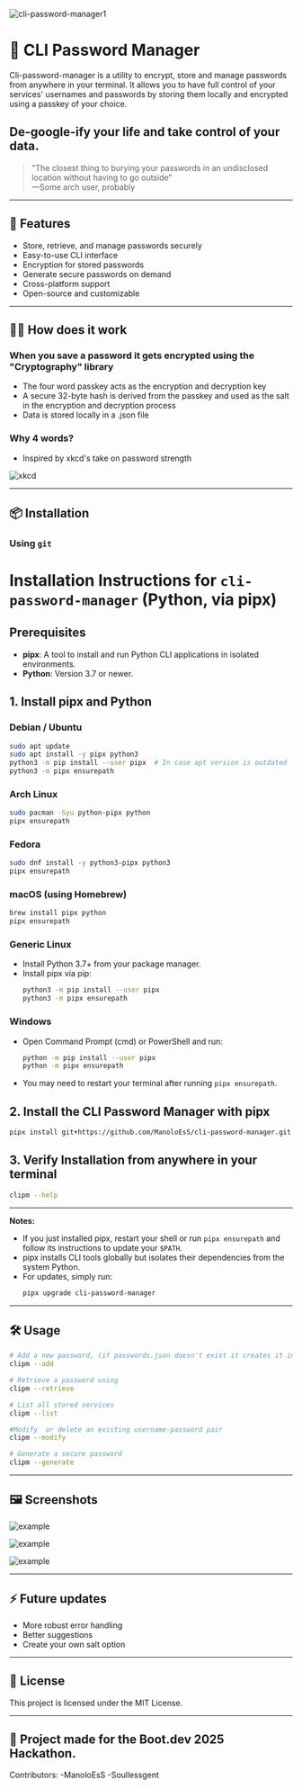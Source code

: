 
![cli-password-manager1](images/2025-07-27-010250_hyprshot.png)
# 🔐 CLI Password Manager

Cli-password-manager is a utility to encrypt, store and manage passwords from anywhere in your terminal. It allows you to have full control of your
services' usernames and passwords by storing them locally and encrypted using a passkey of your choice.

## De-google-ify your life and take control of your data.

> "The closest thing to burying your passwords in an undisclosed location without having to go outside"  
> —Some arch user, probably

---

## 🚀 Features

- Store, retrieve, and manage passwords securely
- Easy-to-use CLI interface
- Encryption for stored passwords
- Generate secure passwords on demand
- Cross-platform support
- Open-source and customizable

---

## 🧑‍💻 How does it work

 ### When you save a password it gets encrypted using the "Cryptography" library

- The four word passkey acts as the encryption and decryption key
- A secure 32-byte hash is derived from the passkey and used as the salt in the encryption and decryption process
- Data is stored locally in a .json file

### Why 4 words?

- Inspired by xkcd's take on password strength

![xkcd](images/password_strength.png)

---
## 📦 Installation

### Using `git`

# Installation Instructions for `cli-password-manager` (Python, via pipx)

## Prerequisites

- **pipx**: A tool to install and run Python CLI applications in isolated environments.
- **Python**: Version 3.7 or newer.

## 1. Install pipx and Python

### Debian / Ubuntu
```sh
sudo apt update
sudo apt install -y pipx python3
python3 -m pip install --user pipx  # In case apt version is outdated
python3 -m pipx ensurepath
```

### Arch Linux
```sh
sudo pacman -Syu python-pipx python
pipx ensurepath
```

### Fedora
```sh
sudo dnf install -y python3-pipx python3
pipx ensurepath
```

### macOS (using Homebrew)
```sh
brew install pipx python
pipx ensurepath
```

### Generic Linux
- Install Python 3.7+ from your package manager.
- Install pipx via pip:
  ```sh
  python3 -m pip install --user pipx
  python3 -m pipx ensurepath
  ```

### Windows
- Open Command Prompt (cmd) or PowerShell and run:
  ```sh
  python -m pip install --user pipx
  python -m pipx ensurepath
  ```
- You may need to restart your terminal after running `pipx ensurepath`.

## 2. Install the CLI Password Manager with pipx

```sh
pipx install git+https://github.com/ManoloEsS/cli-password-manager.git
```

## 3. Verify Installation from anywhere in your terminal

```sh
clipm --help
```

---

**Notes:**
- If you just installed pipx, restart your shell or run `pipx ensurepath` and follow its instructions to update your `$PATH`.
- pipx installs CLI tools globally but isolates their dependencies from the system Python.
- For updates, simply run:
  ```sh
  pipx upgrade cli-password-manager
  ```
  
---

## 🛠 Usage

```bash
# Add a new password, (if passwords.json doesn't exist it creates it in the tool's directory)
clipm --add

# Retrieve a password using
clipm --retrieve

# List all stored services
clipm --list

#Modify  or delete an existing username-password pair
clipm --modify

# Generate a secure password
clipm --generate


```

---

## 🖼️ Screenshots

![example](images/example.png)


![example](images/help.png)


![example](images/list.png)

---

## ⚡ Future updates

- More robust error handling
- Better suggestions
- Create your own salt option

---


## 📄 License

This project is licensed under the MIT License.

---

## 🙏 Project made for the Boot.dev 2025 Hackathon.

Contributors:
-ManoloEsS
-Soullessgent

